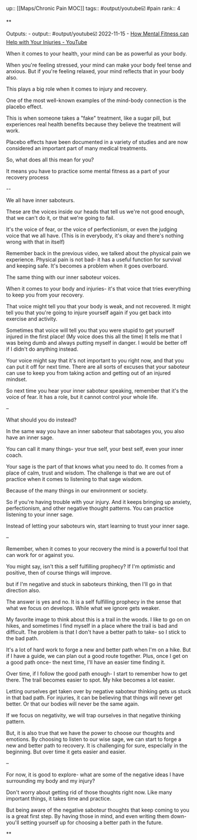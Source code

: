 up:: [[Maps/Chronic Pain MOC]]
tags:: #output/youtube☑️ #pain 
rank:: 4

**

Outputs:
	- output:: #output/youtube☑️  2022-11-15 - [How Mental Fitness can Help with Your Injuries - YouTube](https://youtu.be/ZsaIuDfm-Fg)


When it comes to your health, your mind can be as powerful as your body. 

When you're feeling stressed, your mind can make your body feel tense and anxious. But if you're feeling relaxed, your mind reflects that in your body also.

This plays a big role when it comes to injury and recovery.

One of the most well-known examples of the mind-body connection is the placebo effect. 

This is when someone takes a "fake" treatment, like a sugar pill, but experiences real health benefits because they believe the treatment will work.

Placebo effects have been documented in a variety of studies and are now considered an important part of many medical treatments.

So, what does all this mean for you?

It means you have to practice some mental fitness as a part of your recovery process

--

We all have inner saboteurs. 

These are the voices inside our heads that tell us we're not good enough, that we can't do it, or that we're going to fail.   

It's the voice of fear, or the voice of perfectionism, or even the judging voice that we all have. (This is in everybody, it's okay and there's nothing wrong with that in itself)

Remember back in the previous video, we talked about the physical pain we experience. Physical pain is not bad- it has a useful function for survival and keeping safe. It's becomes a problem when it goes overboard.

The same thing with our inner saboteur voices.

When it comes to your body and injuries- it's that voice that tries everything to keep you from your recovery.

That voice might tell you that your body is weak, and not recovered. It might tell you that you're going to injure yourself again if you get back into exercise and activity.

Sometimes that voice will tell you that you were stupid to get yourself injured in the first place! (My voice does this all the time) It tells me that I was being dumb and always putting myself in danger. I would be better off if I didn't do anything instead.

Your voice might say that it's not important to you right now, and that you can put it off for next time. There are all sorts of excuses that your saboteur can use to keep you from taking action and getting out of an injured mindset.

So next time you hear your inner saboteur speaking, remember that it's the voice of fear. It has a role, but it cannot control your whole life.

–

What should you do instead?

In the same way you have an inner saboteur that sabotages you, you also have an inner sage.

You can call it many things- your true self, your best self, even your inner coach.

Your sage is the part of that knows what you need to do. It comes from a place of calm, trust and wisdom. The challenge is that we are out of practice when it comes to listening to that sage wisdom.

Because of the many things in our environment or society.

So if you're having trouble with your injury. And it keeps bringing up anxiety, perfectionism, and other negative thought patterns. You can practice listening to your inner sage.

Instead of letting your saboteurs win, start learning to trust your inner sage. 

–

Remember, when it comes to your recovery the mind is a powerful tool that can work for or against you.

You might say, isn't this a self fulfilling prophecy? If I'm optimistic and positive, then of course things will improve.

but if I'm negative and stuck in saboteurs thinking, then I'll go in that direction also.

The answer is yes and no. It is a self fulfilling prophecy in the sense that what we focus on develops. While what we ignore gets weaker.

My favorite image to think about this is a trail in the woods. I like to go on on hikes, and sometimes I find myself in a place where the trail is bad and difficult. The problem is that I don't have a better path to take- so I stick to the bad path. 

It's a lot of hard work to forge a new and better path when I'm on a hike. But if I have a guide, we can plan out a good route together. Plus, once I get on a good path once- the next time, I'll have an easier time finding it.

Over time, if I follow the good path enough- I start to remember how to get there. The trail becomes easier to spot. My hike becomes a lot easier.

Letting ourselves get taken over by negative saboteur thinking gets us stuck in that bad path. For injuries, it can be believing that things will never get better. Or that our bodies will never be the same again.

If we focus on negativity, we will trap ourselves in that negative thinking pattern.

But, it is also true that we have the power to choose our thoughts and emotions. By choosing to listen to our wise sage, we can start to forge a new and better path to recovery. It is challenging for sure, especially in the beginning. But over time it gets easier and easier.

–

For now, it is good to explore- what are some of the negative ideas I have surrounding my body and my injury?

Don't worry about getting rid of those thoughts right now. Like many important things, it takes time and practice.

But being aware of the negative saboteur thoughts that keep coming to you is a great first step. By having those in mind, and even writing them down- you'll setting yourself up for choosing a better path in the future.

  
  
**